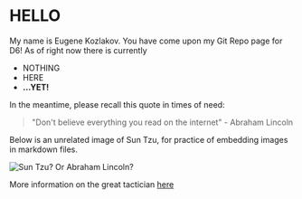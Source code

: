 # HELLO  

My name is Eugene Kozlakov. You have come upon my Git Repo page for D6! As of right now there is currently  
  - NOTHING
  - HERE
  - **...YET!**

In the meantime, please recall this quote in times of need:  

  > "Don't believe everything you read on the internet" - Abraham Lincoln  
 
 Below is an unrelated image of Sun Tzu, for practice of embedding images in markdown files.
 
 ![Sun Tzu? Or Abraham Lincoln?](https://upload.wikimedia.org/wikipedia/commons/c/cf/%E5%90%B4%E5%8F%B8%E9%A9%AC%E5%AD%99%E6%AD%A6.jpg)  
 
 More information on the great tactician [here](https://en.wikipedia.org/wiki/Sun_Tzu)

